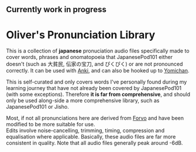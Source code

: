 <h2>Currently work in progress</h2>
<h1>Oliver's Pronunciation Library</h1>
<p>This is a collection of <b>japanese</b> pronuciation audio files specifically made to cover words, phrases and onomatopoeia that JapanesePod101 either doesn't (such as 大貧民, 伝家の宝刀, and ぴくぴく) or are not pronounced correctly. It can be used with <a href="https://apps.ankiweb.net">Anki</a>, and can also be hooked up to <a href="https://foosoft.net/projects/yomichan">Yomichan</a>.</p>
<p>This is self-curated and only covers words I've personally found during my learning journey that have not already been covered by JapanesePod101 (with some exceptions). Therefore <b>it is far from comprehensive</b>, and should only be used along-side a more comprehensive library, such as JapanesePod101 or Jisho.</p>
<p>Most, if not all pronunciations here are derived from <a href="https://forvo.com">Forvo</a> and have been modified to be more suitable for use.
  <br>Edits involve noise-cancelling, trimming, timing, compression and equalisation where applicable. Basically, these audio files are far more consistent in quality. Note that all audio files generally peak around -6dB.
</p>
